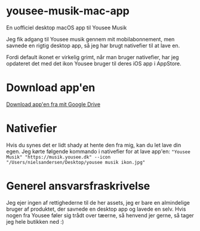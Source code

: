 # yousee-musik-mac-app
En uofficiel desktop macOS app til Yousee Musik

Jeg fik adgang til Yousee musik gennem mit mobilabonnement, men savnede en rigtig desktop app, så jeg har brugt nativefier til at lave en.

Fordi default ikonet er virkelig grimt, når man bruger nativefier, har jeg opdateret det med det ikon Yousee bruger til deres iOS app i AppStore.

# Download app'en
[Download app'en fra mit Google Drive](https://drive.google.com/open?id=1Z_g9rSLavB7Jqa_rcGYn6fR9_KsF8O9j)

# Nativefier 
Hvis du synes det er lidt shady at hente den fra mig, kan du let lave din egen.
Jeg kørte følgende kommando i nativefier for at lave app'en: 
`"Yousee Musik" "https://musik.yousee.dk" --icon "/Users/nielsandersen/Desktop/yousee musik ikon.jpg"`

# Generel ansvarsfraskrivelse 
Jeg ejer ingen af rettighederne til de her assets, jeg er bare en almindelige bruger af produktet, der savnede en desktop app og lavede en selv. Hvis nogen fra Yousee føler sig trådt over tæerne, så henvend jer gerne, så tager jeg hele butikken ned :)
